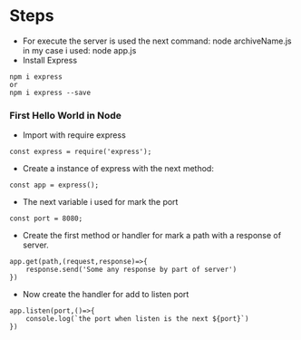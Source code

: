 # Steps
* For execute the server is used the next command: node archiveName.js in my case i used: node app.js
* Install Express 
```
npm i express
or
npm i express --save
```
### First Hello World in Node
* Import with require express
```
const express = require('express');
```
* Create a instance of express with the next method:
```
const app = express();
```
* The next variable i used for mark the port
```
const port = 8080;
```

* Create the first method or handler for mark a path with a response of server.
```
app.get(path,(request,response)=>{
    response.send('Some any response by part of server')
})
```

* Now create the handler for add to listen port
```
app.listen(port,()=>{
    console.log(`the port when listen is the next ${port}`)
})
```